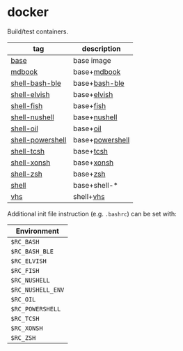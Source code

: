 # docker

Build/test containers.

| tag                                               | description       |
| ------------------------------------------------- | ----------------- |
| [base](./base/Dockerfile)                         | base image        |
| [mdbook](./mdbook/Dockerfile)                     | base+[mdbook]     |
| [shell-bash-ble](./shell-bash-ble/Dockerfile)     | base+[bash-ble]   |
| [shell-elvish](./shell-elvish/Dockerfile)         | base+[elvish]     |
| [shell-fish](./shell-fish/Dockerfile)             | base+[fish]       |
| [shell-nushell](./shell-nushell/Dockerfile)       | base+[nushell]    |
| [shell-oil](./shell-oil/Dockerfile)               | base+[oil]        |
| [shell-powershell](./shell-powershell/Dockerfile) | base+[powershell] |
| [shell-tcsh](./shell-tcsh/Dockerfile)             | base+[tcsh]       |
| [shell-xonsh](./shell-xonsh/Dockerfile)           | base+[xonsh]      |
| [shell-zsh](./shell-zsh/Dockerfile)               | base+[zsh]        |
| [shell](./shell/Dockerfile)                       | base+shell-*      |
| [vhs](./vhs/Dockerfile)                           | shell+[vhs]       |

Additional init file instruction (e.g. `.bashrc`) can be set with:

| Environment       |
| ----------------- |
| `$RC_BASH`        |
| `$RC_BASH_BLE`    |
| `$RC_ELVISH`      |
| `$RC_FISH`        |
| `$RC_NUSHELL`     |
| `$RC_NUSHELL_ENV` |
| `$RC_OIL`         |
| `$RC_POWERSHELL`  |
| `$RC_TCSH`        |
| `$RC_XONSH`       |
| `$RC_ZSH`         |

[mdbook]:https://github.com/rust-lang/mdBook
[bash-ble]:https://github.com/akinomyoga/ble.sh
[elvish]:https://github.com/elves/elvish
[fish]:https://github.com/fish-shell/fish-shell
[nushell]:https://github.com/nushell/nushell
[oil]:https://github.com/oils-for-unix/oils
[powershell]:https://github.com/PowerShell/PowerShell
[tcsh]:https://www.tcsh.org/
[xonsh]:https://github.com/xonsh/xonsh
[zsh]:https://www.zsh.org/
[vhs]:https://github.com/charmbracelet/vhs
